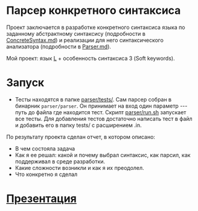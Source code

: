 # Парсер конкретного синтаксиса

Проект заключается в разработке конкретного синтаксиса языка по заданному абстрактному синтаксису (подробности в [ConcreteSyntax.md](tasks/ConcreteSyntax.md)) и реализации для него синтаксического анализатора (подробности в [Parser.md](tasks/Parser.md)).

Мой проект: язык [L](lang/L.md) + особенность синтаксиса 3 (Soft keywords).

# Запуск

   * Тесты находятся в папке [parser/tests/](parser/tests/). Сам парсер собран в бинарник `parser/parser`. Он принимает на вход один параметр --- путь до файла где находится тест. Скрипт [parser/run.sh](parser/run.sh) запускает все тесты. Для добавления тестов достаточно написать тест в файл и добавить его в папку tests/ с расширением .in.


По результату проекта сделан отчет, в котором описано:

* В чем состояла задача
* Как я ее решал: какой и почему выбрал синтаксис, как парсил, как поддерживал в среде разработки.
* Какие сложности возникли и как я их преодолел.
* Что конкретно я сделал

# [Презентация](https://docs.google.com/presentation/d/1_xMy53HWEKPJ2RjHdZdF30-LSLk0g5KG1ioNPfFz7lk/edit?usp=sharing)
